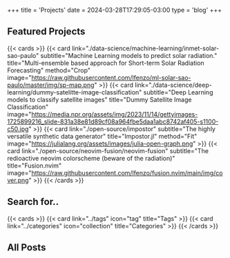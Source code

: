+++
title = 'Projects'
date = 2024-03-28T17:29:05-03:00
type = 'blog'
+++

## Featured Projects

{{< cards >}}
    {{<
        card link="./data-science/machine-learning/inmet-solar-sao-paulo" 
        subtitle="Machine Learning models to predict solar radiation."
        title="Multi-ensemble based approach for Short-term Solar Radiation Forecasting"
        method="Crop"
        image="https://raw.githubusercontent.com/lfenzo/ml-solar-sao-paulo/master/img/sp-map.png"
    >}}
    {{<
        card link="./data-science/deep-learning/dummy-satelitte-image-classification" 
        subtitle="Deep Learning models to classify satellite images"
        title="Dummy Satellite Image Classification"
        image="https://media.npr.org/assets/img/2023/11/14/gettyimages-1725899216_slide-831a38e81d89cf08a964fbe5daa1abc8742af405-s1100-c50.jpg"
    >}}
    {{<
        card link="./open-source/impostor" 
        subtitle="The highly versatile synthetic data generator"
        title="Impostor.jl"
        method="Fit"
        image="https://julialang.org/assets/images/julia-open-graph.png"
    >}}
    {{<
        card link="./open-source/neovim-fusion/neovim-fusion" 
        subtitle="The redioactive neovim colorscheme (beware of the radiation)"
        title="Fusion.nvim"
        image="https://raw.githubusercontent.com/lfenzo/fusion.nvim/main/img/cover.png"
    >}}
{{< /cards >}}

## Search for..

{{< cards >}}
  {{< card link="../tags" icon="tag" title="Tags" >}}
  {{< card link="../categories" icon="collection" title="Categories" >}}
{{< /cards >}}

## All Posts
